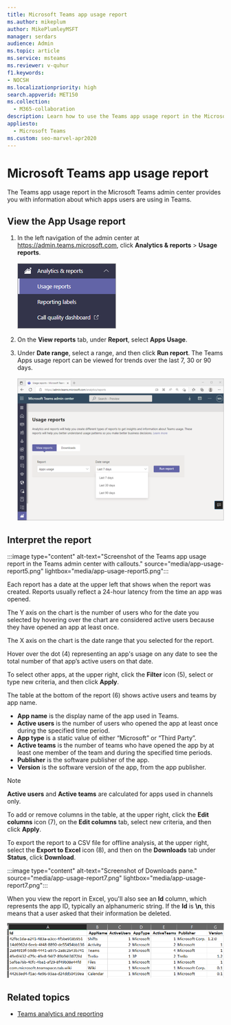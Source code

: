 ```yaml
---
title: Microsoft Teams app usage report
ms.author: mikeplum
author: MikePlumleyMSFT
manager: serdars
audience: Admin
ms.topic: article
ms.service: msteams
ms.reviewer: v-quhur
f1.keywords:
- NOCSH
ms.localizationpriority: high
search.appverid: MET150
ms.collection: 
  - M365-collaboration
description: Learn how to use the Teams app usage report in the Microsoft Teams admin center.
appliesto: 
  - Microsoft Teams
ms.custom: seo-marvel-apr2020
---
```


# Microsoft Teams app usage report

The Teams app usage report in the Microsoft Teams admin center provides you with information about which apps users are using in Teams.  

## View the App Usage report

1. In the left navigation of the admin center at <https://admin.teams.microsoft.com>, click **Analytics & reports** > **Usage reports**.<br><br>![Screenshot of the Usage Reports menu item.](media/app-usage-report1.png "Screenshot of the Usage Reports menu item.")
2. On the **View reports** tab, under **Report**, select **Apps Usage**.

3. Under **Date range**, select a range, and then click **Run report**. The Teams Apps usage report can be viewed for trends over the last 7, 30 or 90 days.<br><br>![Screenshot of the Apps Usage report.](media/app-usage-report2.png "Screenshot of the Apps Usage report.")


## Interpret the report

:::image type="content" alt-text="Screenshot of the Teams app usage report in the Teams admin center with callouts." source="media/app-usage-report5.png" lightbox="media/app-usage-report5.png":::

Each report has a date at the upper left that shows when the report was created. Reports usually reflect a 24-hour latency from the time an app was opened.

The Y axis on the chart is the number of users who for the date you selected by hovering over the chart are considered active users because they have opened an app at least once.

The X axis on the chart is the date range that you selected for the report.

Hover over the dot (4) representing an app's usage on any date to see the total number of that app’s active users on that date.

To select other apps, at the upper right, click the **Filter** icon (5), select or type new criteria, and then click **Apply**.

The table at the bottom of the report (6) shows active users and teams by app name.

   - **App name** is the display name of the app used in Teams.
   - **Active users** is the number of users who opened the app at least once during the specified time period.
   - **App type** is a static value of either “Microsoft” or “Third Party”.
   - **Active teams** is the number of teams who have opened the app by at least one member of the team and during the specified time periods.
   - **Publisher** is the software publisher of the app.
   - **Version** is the software version of the app, from the app publisher.

   > [!NOTE]
   > **Active users** and **Active teams** are calculated for apps used in channels only.

To add or remove columns in the table, at the upper right, click the **Edit columns** icon (7), on the **Edit columns** tab, select new criteria, and then click **Apply**.

To export the report to a CSV file for offline analysis, at the upper right, select the **Export to Excel** icon (8), and then on the **Downloads** tab under **Status**, click **Download**.

   :::image type="content" alt-text="Screenshot of Downloads pane." source="media/app-usage-report7.png" lightbox="media/app-usage-report7.png":::

When you view the report in Excel, you'll also see an **Id** column, which represents the app ID, typically an alphanumeric string. If the **Id** is **\n**, this means that a user asked that their information be deleted.

   ![Screenshot of the downloaded Excel report.](media/app-usage-report8.png "Screenshot of the downloaded Excel report.")

## Related topics

- [Teams analytics and reporting](teams-reporting-reference.md)
